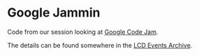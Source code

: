 Google Jammin
=============

Code from our session looking at [Google Code Jam](https://code.google.com/codejam).

The details can be found somewhere in the [LCD Events Archive](http://leedscodedojo.github.io/archive.html).
